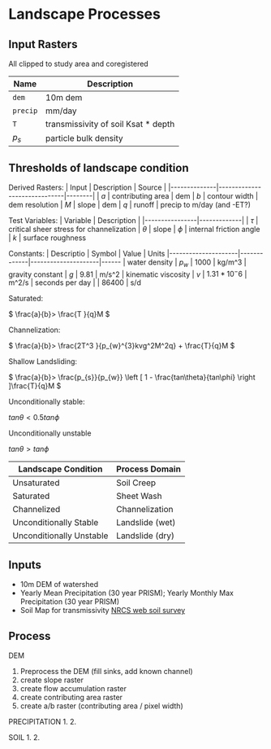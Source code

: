 # Landscape Processes

## Input Rasters

All clipped to study area and coregistered 

| Name             | Description                  
|------------------|------------------------
| `dem`            | 10m dem 
| `precip`         | mm/day
| `T`              | transmissivity of soil Ksat * depth
| $`p_{s}`$        | particle bulk density

## Thresholds of landscape condition

Derived Rasters:
| Input        | Description                  | Source |
|--------------|------------------------------|--------|
| $` a `$      | contributing area            | dem 
| $` b `$      | contour width                | dem resolution
| $` M `$      | slope                        | dem
| $` q `$      | runoff                       | precip to m/day (and -ET?)

Test Variables:
| Variable  | Description | 
|----------------|-------------|
| $` \tau `$     | critical sheer stress for channelization
| $` \theta `$   | slope
| $` \phi `$     | internal friction angle
| $` k `$        | surface roughness            

Constants:
| Descriptio          | Symbol      | Value               | Units
|---------------------|-------------|---------------------|------
| water density       | $` p_{w} `$ | 1000                | kg/m^3
| gravity constant    | $` g `$     | 9.81                | m/s^2
| kinematic viscosity | $` v `$     | $` 1.31 * 10 ^-6 `$ | m^2/s
| seconds per day     |             |  86400              | s/d

Saturated:

$` \frac{a}{b}> \frac{T }{q}M `$

Channelization:

$` \frac{a}{b}> \frac{2T^3 }{p_{w}^{3}kvg^2M^2q} + \frac{T}{q}M `$

Shallow Landsliding:

$` \frac{a}{b}> \frac{p_{s}}{p_{w}} \left [ 1 - \frac{tan\theta}{tan\phi}   \right ]\frac{T}{q}M `$

Unconditionally stable:

$` tan\theta < 0.5 tan\phi `$

Unconditionally unstable

$` tan\theta > tan\phi `$


| Landscape Condition       | Process Domain  |
|---------------------------|-----------------|
| Unsaturated               | Soil Creep      |
| Saturated                 | Sheet Wash      |
| Channelized               | Channelization  |
| Unconditionally Stable    | Landslide (wet) |
| Unconditionally Unstable  | Landslide (dry) |

## Inputs

- 10m DEM of watershed
- Yearly Mean Precipitation (30 year PRISM); Yearly Monthly Max Precipitation (30 year PRISM)
- Soil Map for transmissivity [NRCS web soil survey](http://websoilsurvey.sc.egov.usda.gov/App/HomePage.htm)

## Process

DEM
1. Preprocess the DEM (fill sinks, add known channel)
2. create slope raster
3. create flow accumulation raster
4. create contributing area raster
5. create a/b raster (contributing area / pixel width)

PRECIPITATION
1.
2. 

SOIL
1. 
2. 


